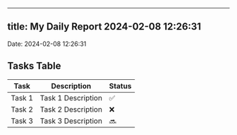 
---
title: My Daily Report 2024-02-08 12:26:31
---

Date: 2024-02-08 12:26:31

## Tasks Table

| Task | Description | Status |
|------|-------------|--------|
| Task 1 | Task 1 Description | ✅ |
| Task 2 | Task 2 Description | ❌ |
| Task 3 | Task 3 Description | 🔜 |
